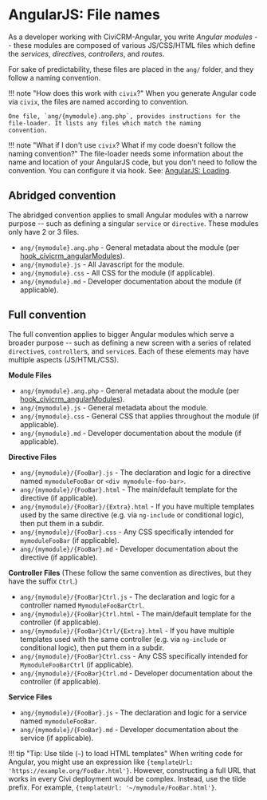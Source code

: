 # AngularJS: File names

As a developer working with CiviCRM-Angular, you write *Angular modules* --
these modules are composed of various JS/CSS/HTML files which define the
*services*, *directives*, *controllers*, and *routes*.

For sake of predictability, these files are placed in the `ang/` folder, and
they follow a naming convention.

!!! note "How does this work with `civix`?"
    When you generate Angular code via `civix`, the files are
    named according to convention.

    One file, `ang/{mymodule}.ang.php`, provides instructions for the
    file-loader. It lists any files which match the naming
    convention.

!!! note "What if I don't use `civix`? What if my code doesn't follow the naming convention?"
    The file-loader needs some information about the name and location of
    your AngularJS code, but you don't need to follow the convention.  You
    can configure it via hook.  See: [AngularJS: Loading](loader.md).

## Abridged convention

The abridged convention applies to small Angular modules with a narrow
purpose -- such as defining a singular `service` or `directive`.  These
modules only have 2 or 3 files.

   * `ang/{mymodule}.ang.php` - General metadata about the module (per [hook_civicrm_angularModules](../../hooks/hook_civicrm_angularModules.md)).
   * `ang/{mymodule}.js` - All Javascript for the module.
   * `ang/{mymodule}.css` - All CSS for the module (if applicable).
   * `ang/{mymodule}.md` - Developer documentation about the module (if applicable).

## Full convention

The full convention applies to bigger Angular modules which serve a broader
purpose -- such as defining a new screen with a series of related
`directive`s, `controller`s, and `service`s. Each of these elements may
have multiple aspects (JS/HTML/CSS).

__Module Files__

   * `ang/{mymodule}.ang.php` - General metadata about the module (per [hook_civicrm_angularModules](../../hooks/hook_civicrm_angularModules.md)).
   * `ang/{mymodule}.js` - General metadata about the module.
   * `ang/{mymodule}.css` - General CSS that applies throughout the module (if applicable).
   * `ang/{mymodule}.md` - Developer documentation about the module (if applicable).

__Directive Files__

   * `ang/{mymodule}/{FooBar}.js` - The declaration and logic for a directive named `mymoduleFooBar` or `<div mymodule-foo-bar>`.
   * `ang/{mymodule}/{FooBar}.html` - The main/default template for the directive (if applicable).
   * `ang/{mymodule}/{FooBar}/{Extra}.html` - If you have multiple templates used by the same directive (e.g. via `ng-include` or conditional logic), then put them in a subdir.
   * `ang/{mymodule}/{FooBar}.css` - Any CSS specifically intended for `mymoduleFooBar` (if applicable).
   * `ang/{mymodule}/{FooBar}.md` - Developer documentation about the directive (if applicable).

__Controller Files__ (These follow the same convention as directives, but they have the suffix `Ctrl`.)

   * `ang/{mymodule}/{FooBar}Ctrl.js` - The declaration and logic for a controller named `MymoduleFooBarCtrl`.
   * `ang/{mymodule}/{FooBar}Ctrl.html` - The main/default template for the controller (if applicable).
   * `ang/{mymodule}/{FooBar}Ctrl/{Extra}.html` - If you have multiple templates used with the same controller (e.g. via `ng-include` or conditional logic), then put them in a subdir.
   * `ang/{mymodule}/{FooBar}Ctrl.css` - Any CSS specifically intended for `MymoduleFooBarCtrl` (if applicable).
   * `ang/{mymodule}/{FooBar}Ctrl.md` - Developer documentation about the controller (if applicable).

__Service Files__

   * `ang/{mymodule}/{FooBar}.js` - The declaration and logic for a service named `mymoduleFooBar`.
   * `ang/{mymodule}/{FooBar}.md` - Developer documentation about the service (if applicable).

!!! tip "Tip: Use tilde (`~`) to load HTML templates"
    When writing code for Angular, you might use an expression like
    `{templateUrl: 'https://example.org/FooBar.html'}`.  However,
    constructing a full URL that works in every Civi deployment would be
    complex.  Instead, use the tilde prefix.  For example, `{templateUrl: '~/mymodule/FooBar.html'}`.
